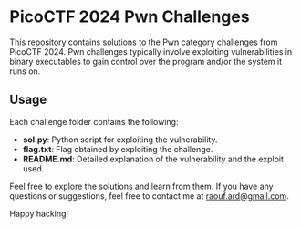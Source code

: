 # PicoCTF 2024 Pwn Challenges

This repository contains solutions to the Pwn category challenges from PicoCTF 2024. Pwn challenges typically involve exploiting vulnerabilities in binary executables to gain control over the program and/or the system it runs on.

## Usage

Each challenge folder contains the following:

- **sol.py**: Python script for exploiting the vulnerability.
- **flag.txt**: Flag obtained by exploiting the challenge.
- **README.md**: Detailed explanation of the vulnerability and the exploit used.

Feel free to explore the solutions and learn from them. If you have any questions or suggestions, feel free to contact me at [raouf.ard@gmail.com](mailto:raouf.ard@gmail.com).

Happy hacking!
